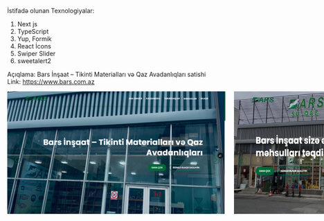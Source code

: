 İstifadə olunan Texnologiyalar: 
1. Next js
2. TypeScript
3. Yup, Formik
4. React İcons
5. Swiper Slider
6. sweetalert2

Açıqlama: Bars İnşaat – Tikinti Materialları və Qaz Avadanlıqları satishi<br/>
Link: https://www.bars.com.az
<div style="display:flex;gap:20px;"><img src="./images/img-website1.png" alt="bars inshaat"/>
<img src="./images/img-website2.png" alt="bars inshaat"/></div>
